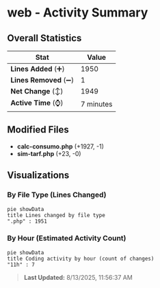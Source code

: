 # web - Activity Summary 

## Overall Statistics

| Stat                   | Value                                                             |
| ---------------------- | ----------------------------------------------------------------- |
| **Lines Added** (➕)   | 1950                                          |
| **Lines Removed** (➖) | 1                                        |
| **Net Change** (↕)    | 1949                |
| **Active Time** (⌚)   | 7 minutes |


## Modified Files
- **calc-consumo.php** (+1927, -1)
- **sim-tarf.php** (+23, -0)

## Visualizations

### By File Type (Lines Changed)

```mermaid
pie showData
title Lines changed by file type
".php" : 1951
```

### By Hour (Estimated Activity Count)

```mermaid
pie showData
title Coding activity by hour (count of changes)
"11h" : 7
```


> **Last Updated:** 8/13/2025, 11:56:37 AM